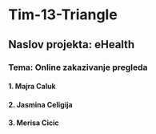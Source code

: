 
# Tim-13-Triangle

## Naslov projekta: eHealth 
### Tema: Online zakazivanje pregleda

#### 1. Majra Caluk
#### 2. Jasmina Celigija
#### 3. Merisa Cicic